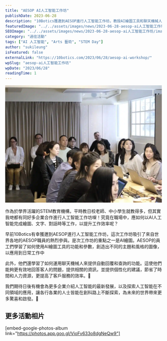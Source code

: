 ```yaml
---
title: "AESOP AI人工智能工作坊"
publishDate: 2023-06-28
description: "10Botics獲邀到AESOP進行人工智能工作坊，教授AI繪圖工具和聊天機械人應用，幫助員工提升工作效率，為企業探索AI在不同領域的應用價值。"
featuredImage: "../../assets/images/news/2023-06-28-aesop-ai人工智能工作坊/image1.jpg"
SEOImage: "../../assets/images/news/2023-06-28-aesop-ai人工智能工作坊/image1.jpg"
category: "過往活動"
tags: ["AI 人工智能", "Arts 藝術", "STEM Day"]
author: "sukileung"
isFeatured: false
externalLink: "https://10botics.com/2023/06/28/aesop-ai-workshop/"
wpSlug: "aesop-ai人工智能工作坊"
wpDate: "2023/06/28"
readingTime: 1
---
```


![](../../assets/images/news/2023-06-28-aesop-ai人工智能工作坊/image2.jpg)

作為於學界活躍的STEM教育機構，平時教日校老師、中小學生就教得多，但其實我哋都有同好多企業合作進行人工智能工作坊㗎！究竟在職場中，應如何以AI人工智能完成繪圖、文字、對話時等工作，以提升工作效率呢？

早前10Botics有幸獲邀到AESOP進行人工智能工作坊，這次工作坊吸引了來自世界各地的AESOP職員的熱烈參與。是次工作坊的重點之一是AI繪圖。AESOP的員工們學習了如何使用AI繪圖工具的功能和參數，創造出不同的主題和風格的圖像，以應用到日常工作中

此外，他們還學習了如何運用聊天機械人來提供自動回覆和查詢的功能。這使他們能夠更有效地回答客人的問題，提供相關的資訊，並提供個性化的建議，節省了時間和人力資源，更提高了客戶服務的效率。🙌

我們期待日後有機會為更多企業介紹人工智能的最新發展，以及探索人工智能在不同領域的應用，讓各行各業的人士皆能在創科路上不斷探索，為未來的世界帶來更多驚喜和啟發。👣

## 更多活動相片

[embed-google-photos-album link="https://photos.app.goo.gl/VioFv633o8dgNeQw9"]
